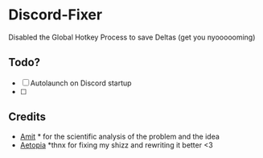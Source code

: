 # Discord-Fixer
Disabled the Global Hotkey Process to save Deltas (get you nyoooooming)


## Todo?

- [ ] Autolaunch on Discord startup
- [ ] 

## Credits

- [Amit](https://twitter.com/amitxv) * for the scientific analysis of the problem and the idea
- [Aetopia](https://github.com/Aetopia) *thnx for fixing my shizz and rewriting it better <3
